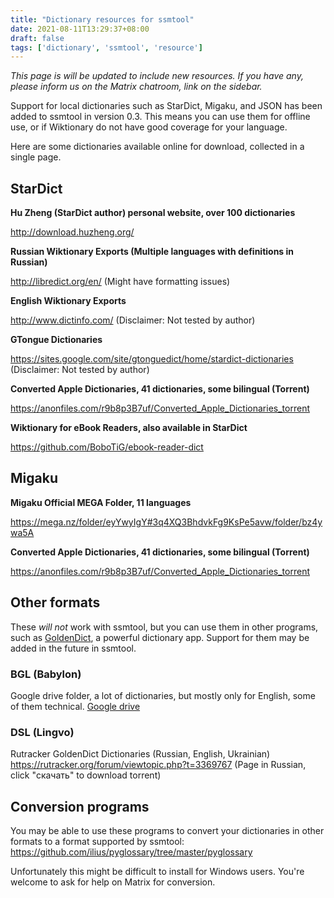 ```yaml
---
title: "Dictionary resources for ssmtool"
date: 2021-08-11T13:29:37+08:00
draft: false
tags: ['dictionary', 'ssmtool', 'resource']
---
```

*This page is will be updated to include new resources. If you have any,
please inform us on the Matrix chatroom, link on the sidebar.*

Support for local dictionaries such as StarDict, Migaku, and JSON has been
added to ssmtool in version 0.3. This means you can use them for offline use,
or if Wiktionary do not have good coverage for your language. 

<!--more-->

Here are some dictionaries available online for download, collected in a
single page.

## StarDict
**Hu Zheng (StarDict author) personal website, over 100 dictionaries**

http://download.huzheng.org/

**Russian Wiktionary Exports (Multiple languages with definitions in Russian)**

http://libredict.org/en/
(Might have formatting issues)

**English Wiktionary Exports**

http://www.dictinfo.com/
(Disclaimer: Not tested by author)

**GTongue Dictionaries**

https://sites.google.com/site/gtonguedict/home/stardict-dictionaries
(Disclaimer: Not tested by author)

**Converted Apple Dictionaries, 41 dictionaries, some bilingual (Torrent)**

https://anonfiles.com/r9b8p3B7uf/Converted_Apple_Dictionaries_torrent

**Wiktionary for eBook Readers, also available in StarDict**

https://github.com/BoboTiG/ebook-reader-dict

## Migaku
**Migaku Official MEGA Folder, 11 languages**

https://mega.nz/folder/eyYwyIgY#3q4XQ3BhdvkFg9KsPe5avw/folder/bz4ywa5A

**Converted Apple Dictionaries, 41 dictionaries, some bilingual (Torrent)**

https://anonfiles.com/r9b8p3B7uf/Converted_Apple_Dictionaries_torrent

## Other formats
These *will not* work with ssmtool, but you can use them in other programs,
such as [GoldenDict](https://github.com/goldendict/goldendict), a powerful
dictionary app. Support for them may be added in the future in ssmtool.

### BGL (Babylon)
Google drive folder, a lot of dictionaries, but mostly only for English, some
of them technical.
[Google drive](https://drive.google.com/drive/u/0/folders/0BzrQwK2v03aKWjlsQ3NsaWJKalU?resourcekey=0-DtgqOJiVFSDI231ugoQgiQ)

### DSL (Lingvo)
Rutracker GoldenDict Dictionaries (Russian, English, Ukrainian)
https://rutracker.org/forum/viewtopic.php?t=3369767
(Page in Russian, click "скачать" to download torrent)

## Conversion programs
You may be able to use these programs to convert your dictionaries in other
formats to a format supported by ssmtool:
https://github.com/ilius/pyglossary/tree/master/pyglossary

Unfortunately this might be difficult to install for Windows users. You're
welcome to ask for help on Matrix for conversion.
